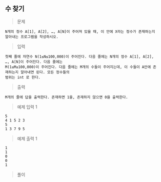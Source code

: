 ## 수 찾기

>문제
```
N개의 정수 A[1], A[2], …, A[N]이 주어져 있을 때, 이 안에 X라는 정수가 존재하는지 알아내는 프로그램을 작성하시오.
```

>입력
```
첫째 줄에 자연수 N(1≤N≤100,000)이 주어진다. 다음 줄에는 N개의 정수 A[1], A[2], …, A[N]이 주어진다. 다음 줄에는
M(1≤M≤100,000)이 주어진다. 다음 줄에는 M개의 수들이 주어지는데, 이 수들이 A안에 존재하는지 알아내면 된다. 모든 정수들의
범위는 int 로 한다.
```

>출력
```
M개의 줄에 답을 출력한다. 존재하면 1을, 존재하지 않으면 0을 출력한다.
```

>예제 입력 1 
```
5
4 1 5 2 3
5
1 3 7 9 5
```

>예제 출력 1 
```
1
1
0
0
1
```

>풀이
```cpp

```
